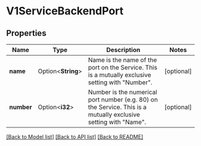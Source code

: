 # V1ServiceBackendPort

## Properties

Name | Type | Description | Notes
------------ | ------------- | ------------- | -------------
**name** | Option<**String**> | Name is the name of the port on the Service. This is a mutually exclusive setting with \"Number\". | [optional]
**number** | Option<**i32**> | Number is the numerical port number (e.g. 80) on the Service. This is a mutually exclusive setting with \"Name\". | [optional]

[[Back to Model list]](../README.md#documentation-for-models) [[Back to API list]](../README.md#documentation-for-api-endpoints) [[Back to README]](../README.md)


